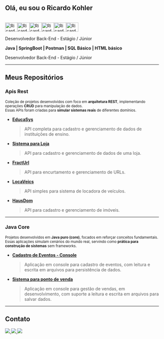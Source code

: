 ## Olá, eu sou o Ricardo Kohler  
<br><img align=center alt="Ricardo-Java" height="30" width="40" src="https://cdn.jsdelivr.net/gh/devicons/devicon@latest/icons/java/java-original.svg" /><img align=center alt="Ricardo-Spring" height="30" width="40" src="https://cdn.jsdelivr.net/gh/devicons/devicon@latest/icons/maven/maven-plain.svg" /><img align=center alt="Ricardo-Spring" height="30" width="40" src ="https://cdn.jsdelivr.net/gh/devicons/devicon@latest/icons/spring/spring-original.svg" /><img align=center alt="Ricardo-Spring" height="30" width="40" src="https://cdn.jsdelivr.net/gh/devicons/devicon@latest/icons/postgresql/postgresql-original-wordmark.svg" /><img align=center alt="Ricardo-Postman" height="30" width="40" src="https://cdn.jsdelivr.net/gh/devicons/devicon@latest/icons/postman/postman-original.svg" /><img align=center alt="Ricardo-Postman" height="30" width="40" src="https://cdn.jsdelivr.net/gh/devicons/devicon@latest/icons/json/json-plain.svg" />


Desenvolvedor Back-End - Estágio / Júnior



**Java | SpringBoot | Postman | SQL Básico | HTML básico**  

Desenvolvedor Back-End - Estágio / Júnior  

---

## Meus Repositórios

### Apis Rest
<small>Coleção de projetos desenvolvidos com foco em **arquitetura REST**, implementando operações **CRUD** para manipulação de dados.  
Essas APIs foram criadas para **simular sistemas reais** de diferentes domínios.</small>

- [**EducaSys**](https://github.com/Ricardokohler/EducaSys)  
  > API completa para cadastro e gerenciamento de dados de instituições de ensino.

- [**Sistema para Loja**](https://github.com/Ricardokohler/sistema-loja)  
  > API para cadastro e gerenciamento de dados de uma loja.

- [**FractUrl**](https://github.com/Ricardokohler/Fracturl---Encurtador-de-Url)  
  > API para encurtamento e gerenciamento de URLs.

- [**LocaVeics**](https://github.com/Ricardokohler/LocaVeic)  
  > API simples para sistema de locadora de veículos.

- [**HausDom**](https://github.com/Ricardokohler/HausDom---Sistema-Imobiliaria)  
  > API para cadastro e gerenciamento de imóveis.

---

### Java Core
<small>Projetos desenvolvidos em **Java puro (core)**, focados em reforçar conceitos fundamentais.  
Essas aplicações simulam cenários do mundo real, servindo como **prática para construção de sistemas** sem frameworks.</small>

- [**Cadastro de Eventos - Console**](https://github.com/Ricardokohler/CadastroEventos-Console)  
  > Aplicação em console para cadastro de eventos, com leitura e escrita em arquivos para persistência de dados.

- [**Sistema para ponto de venda**](https://github.com/Ricardokohler/Sistema-Ponto-de-Venda---Console)  
  > Aplicação em console para gestão de vendas, em desenvolvimento, com suporte a leitura e escrita em arquivos para salvar dados.

---

## Contato

<div>
  <a href="https://wa.me/5511961237444" target="_blank">
    <img src="https://img.shields.io/badge/WhatsApp-25D366?style=for-the-badge&logo=whatsapp&logoColor=white" />
  </a>
  <a href="mailto:ricardokohlermk@gmail.com" target="_blank">
    <img src="https://img.shields.io/badge/-Gmail-%23333?style=for-the-badge&logo=gmail&logoColor=white" />
  </a>
  <a href="https://www.linkedin.com/in/ricardo-bkohler" target="_blank">
    <img src="https://img.shields.io/badge/-LinkedIn-%230077B5?style=for-the-badge&logo=linkedin&logoColor=white" />
  </a>
</div>
